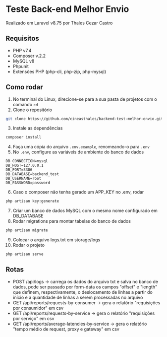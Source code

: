 # Teste Back-end Melhor Envio

Realizado em Laravel v8.75 por Thales Cezar Castro

## Requisitos
- PHP v7.4
- Composer v.2.2
- MySQL v8
- Phpunit
- Extensões PHP (php-cli, php-zip, php-mysql)

## Como rodar
1. No terminal do Linux, direcione-se para a sua pasta de projetos com o comando `cd`
2. Clone o repositório
```bash
git clone https://github.com/cineasthales/backend-test-melhor-envio.git
```
3. Instale as dependências
```bash
composer install
```
4. Faça uma cópia do arquivo `.env.example`, renomeando-o para `.env`
5. No `.env`, configure as variáveis de ambiente do banco de dados
```
DB_CONNECTION=mysql
DB_HOST=127.0.0.1
DB_PORT=3306
DB_DATABASE=backend_test
DB_USERNAME=root
DB_PASSWORD=password
```
6. Caso o composer não tenha gerado um APP_KEY no .env, rodar
```bash
php artisan key:generate
```
7. Criar um banco de dados MySQL com o mesmo nome configurado em DB_DATABASE
8. Rodar migrations para montar tabelas do banco de dados
```bash
php artisan migrate
```
9. Colocar o arquivo logs.txt em storage/logs
10. Rodar o projeto
```bash
php artisan serve
```

## Rotas
- POST /api/logs -> carrega os dados do arquivo txt e salva no banco de dados, pode ser passado por form-data os campos "offset" e "length" que definem, respectivamente, o deslocamento de linhas a partir do início e a quantidade de linhas a serem processadas no arquivo
- GET /api/reports/requests-by-consumer -> gera o relatório "requisições por consumidor" em csv
- GET /api/reports/requests-by-service -> gera o relatório "requisições por serviço" em csv
- GET /api/reports/average-latencies-by-service -> gera o relatório "tempo médio de request, proxy e gateway" em csv

